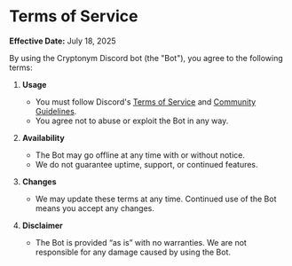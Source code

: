 # Terms of Service

**Effective Date:** July 18, 2025

By using the Cryptonym Discord bot (the "Bot"), you agree to the following terms:

1. **Usage**
   - You must follow Discord's [Terms of Service](https://discord.com/terms) and [Community Guidelines](https://discord.com/guidelines).
   - You agree not to abuse or exploit the Bot in any way.

2. **Availability**
   - The Bot may go offline at any time with or without notice.
   - We do not guarantee uptime, support, or continued features.

3. **Changes**
   - We may update these terms at any time. Continued use of the Bot means you accept any changes.

4. **Disclaimer**
   - The Bot is provided “as is” with no warranties. We are not responsible for any damage caused by using the Bot.
